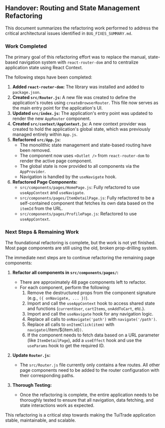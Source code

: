 ## Handover: Routing and State Management Refactoring

This document summarizes the refactoring work performed to address the critical architectural issues identified in `BUG_FIXES_SUMMARY.md`.

### Work Completed

The primary goal of this refactoring effort was to replace the manual, state-based navigation system with `react-router-dom` and to centralize application state using React Context.

The following steps have been completed:

1.  **Added `react-router-dom`:** The library was installed and added to `package.json`.
2.  **Created `src/Router.js`:** A new file was created to define the application's routes using `createBrowserRouter`. This file now serves as the main entry point for the application's UI.
3.  **Updated `src/index.js`:** The application's entry point was updated to render the new `AppRouter` component.
4.  **Created `src/context/AppContext.js`:** A new context provider was created to hold the application's global state, which was previously managed entirely within `App.js`.
5.  **Refactored `src/App.js`:**
    *   The monolithic state management and state-based routing have been removed.
    *   The component now uses `<Outlet />` from `react-router-dom` to render the active page component.
    *   The global state is now provided to all components via the `AppProvider`.
    *   Navigation is handled by the `useNavigate` hook.
6.  **Refactored Page Components:**
    *   `src/components/pages/HomePage.js`: Fully refactored to use `useAppContext` and `useNavigate`.
    *   `src/components/pages/ItemDetailPage.js`: Fully refactored to be a self-contained component that fetches its own data based on the `itemId` from the URL.
    *   `src/components/pages/ProfilePage.js`: Refactored to use `useAppContext`.

### Next Steps & Remaining Work

The foundational refactoring is complete, but the work is not yet finished. Most page components are still using the old, broken prop-drilling system.

The immediate next steps are to continue refactoring the remaining page components:

1.  **Refactor all components in `src/components/pages/`:**
    *   There are approximately 48 page components left to refactor.
    *   For each component, perform the following:
        1.  Remove the destructured props from the component signature (e.g., `({ onNavigate, ... })`).
        2.  Import and call the `useAppContext` hook to access shared state and functions (`currentUser`, `cartItems`, `onAddToCart`, etc.).
        3.  Import and call the `useNavigate` hook for any navigation logic.
        4.  Replace all calls to `onNavigate('path')` with `navigate('/path')`.
        5.  Replace all calls to `onItemClick(item)` with `navigate(`/item/${item.id}`)`.
        6.  If the component needs to fetch data based on a URL parameter (like `ItemDetailPage`), add a `useEffect` hook and use the `useParams` hook to get the required ID.

2.  **Update `Router.js`:**
    *   The `src/Router.js` file currently only contains a few routes. All other page components need to be added to the router configuration with their corresponding paths.

3.  **Thorough Testing:**
    *   Once the refactoring is complete, the entire application needs to be thoroughly tested to ensure that all navigation, data fetching, and state interactions work as expected.

This refactoring is a critical step towards making the TuiTrade application stable, maintainable, and scalable.
